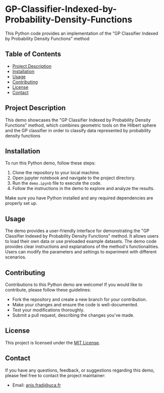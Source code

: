 # GP-Classifier-Indexed-by-Probability-Density-Functions

This Python code provides an implementation of the "GP Classifier Indexed by Probability Density Functions" method

## Table of Contents

- [Project Description](#project-description)
- [Installation](#installation)
- [Usage](#usage)
- [Contributing](#contributing)
- [License](#license)
- [Contact](#contact)

## Project Description

This demo showcases the "GP Classifier Indexed by Probability Density Functions" method, which combines geometric tools on the Hilbert sphere and the GP classifier in order to classify data represented by probability density functions

## Installation

To run this Python demo, follow these steps:

1. Clone the repository to your local machine.
2. Open jupyter notebook and navigate to the project directory.
3. Run the `demo.ipynb` file to execute the code.
4. Follow the instructions in the demo to explore and analyze the results.

Make sure you have Python installed and any required dependencies are properly set up.

## Usage

The demo provides a user-friendly interface for demonstrating the "GP Classifier Indexed by Probability Density Functions" method. It allows users to load their own data or use preloaded example datasets. The demo code provides clear instructions and explanations of the method's functionalities. Users can modify the parameters and settings to experiment with different scenarios. 

## Contributing

Contributions to this Python demo are welcome! If you would like to contribute, please follow these guidelines:

- Fork the repository and create a new branch for your contribution.
- Make your changes and ensure the code is well-documented.
- Test your modifications thoroughly.
- Submit a pull request, describing the changes you've made.

## License

This project is licensed under the [MIT License](LICENSE).

## Contact

If you have any questions, feedback, or suggestions regarding this demo, please feel free to contact the project maintainer:

- Email: anis.fradi@uca.fr
